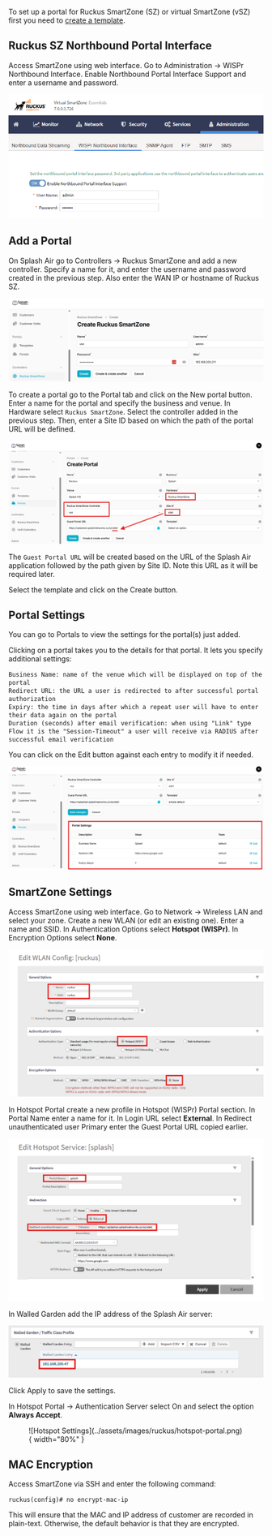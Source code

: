To set up a portal for Ruckus SmartZone (SZ) or virtual SmartZone (vSZ) first you need to [create a template](../defining-templates.md).

## Ruckus SZ Northbound Portal Interface

Access SmartZone using web interface. Go to Administration -> WISPr Northbound Interface. Enable Northbound Portal Interface Support and enter a username and password.

![Ruckus NBI](../assets/images/ruckus/nbi.png)

## Add a Portal

On Splash Air go to Controllers -> Ruckus SmartZone and add a new controller. Specify a name for it, and enter the username and password created in the previous step. Also enter the WAN IP or hostname of Ruckus SZ.

![Ruckus Controller](../assets/images/ruckus/controller.png)

To create a portal go to the Portal tab and click on the New portal button. Enter a name for the portal and specify the business and venue. In Hardware select `Ruckus SmartZone`. Select the controller added in the previous step. Then, enter a Site ID based on which the path of the portal URL will be defined.

![Ruckus Portal](../assets/images/ruckus/portal-url.png)

The `Guest Portal URL` will be created based on the URL of the Splash Air application followed by the path given by Site ID. Note this URL as it will be required later.

Select the template and click on the Create button.

## Portal Settings

You can go to Portals to view the settings for the portal(s) just added.

Clicking on a portal takes you to the details for that portal. It lets you specify additional settings:

```
Business Name: name of the venue which will be displayed on top of the portal
Redirect URL: the URL a user is redirected to after successful portal authorization
Expiry: the time in days after which a repeat user will have to enter their data again on the portal
Duration (seconds) after email verification: when using "Link" type Flow it is the "Session-Timeout" a user will receive via RADIUS after successful email verification 
```

You can click on the Edit button against each entry to modify it if needed.

![Ruckus Portal Settings](../assets/images/ruckus/portal-settings.png)

## SmartZone Settings

Access SmartZone using web interface. Go to Network -> Wireless LAN and select your zone. Create a new WLAN (or edit an existing one). Enter a name and SSID. In Authentication Options select **Hotspot (WISPr)**. In Encryption Options select **None**.

![WLAN Settings](../assets/images/ruckus/wlan-settings.png)

In Hotspot Portal create a new profile in Hotspot (WISPr) Portal section. In Portal Name enter a name for it. In Login URL select **External**. In Redirect unauthenticated user Primary enter the Guest Portal URL copied earlier.

![Hotspot Settings](../assets/images/ruckus/hotspot-settings.png)

In Walled Garden add the IP address of the Splash Air server:

![Hotspot Walled Garden](../assets/images/ruckus/walled-garden.png)

Click Apply to save the settings.

In Hotspot Portal -> Authentication Server select On and select the option **Always Accept**.

<figure markdown="span">
  ![Hotspot Settings](../assets/images/ruckus/hotspot-portal.png){ width="80%" }
</figure>

## MAC Encryption

Access SmartZone via SSH and enter the following command:
```
ruckus(config)# no encrypt-mac-ip
```
This will ensure that the MAC and IP address of customer are recorded in plain-text. Otherwise, the default behavior is that they are encrypted.